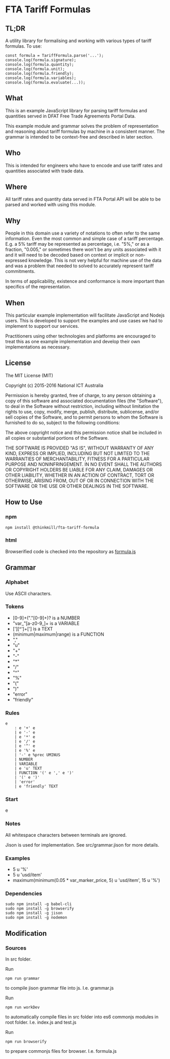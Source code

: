 # FTA Tariff Formulas

## TL;DR

A utility library for formalising and working with various types of tariff
formulas. To use:

    const formula = TariffFormula.parse('...');
    console.log(formula.signature);
    console.log(formula.quantity);
    console.log(formula.unit);
    console.log(formula.friendly);
    console.log(formula.variables);
    console.log(formula.evaluate(...));

## What

This is an example JavaScript library for parsing tariff formulas
and quantities
served in DFAT Free Trade Agreements Portal Data.

This example module and grammar solves the problem of representation and
reasoning about tariff formulas by machine in a consistent manner.
The grammar is intended to be context-free and described in later section.

## Who

This is intended for engineers who have to encode and use tariff rates and
quantities associated with trade data.

## Where

All tariff rates and quantity data served in FTA Portal API will be able to
be parsed and worked with using this module.

## Why

People in this domain
use a variety of notations to often refer to the same information.
Even the most common and simple case of a tariff percentage.
E.g. a 5% tariff may be represented as percentage,
i.e. "5%," or as a fraction, "0.005," or sometimes there won't be
any units associated with it and it will need to be decoded based on context or
implicit or non-expressed knowledge.
This is not very helpful for machine use of the data and was a problem that
needed to solved to accurately represent tariff commitments.

In terms of applicability, existence and conformance is more important
than specifics of the representation.


## When

This particular example implementation will facilitate JavaScript and
Nodejs users. This is developed to support the examples and use cases
we had to implement to support our services.

Practitioners using other technologies and platforms are encouraged to
treat this as one example implementation and develop their own implementations
as necessary.

## License

The MIT License (MIT)

Copyright (c) 2015-2016
National ICT Australia

Permission is hereby granted, free of charge, to any person obtaining a copy
of this software and associated documentation files (the "Software"), to deal
in the Software without restriction, including without limitation the rights
to use, copy, modify, merge, publish, distribute, sublicense, and/or sell
copies of the Software, and to permit persons to whom the Software is furnished
to do so, subject to the following conditions:

The above copyright notice and this permission notice shall be included in all
copies or substantial portions of the Software.

THE SOFTWARE IS PROVIDED "AS IS", WITHOUT WARRANTY OF ANY KIND, EXPRESS OR
IMPLIED, INCLUDING BUT NOT LIMITED TO THE WARRANTIES OF MERCHANTABILITY,
FITNESS FOR A PARTICULAR PURPOSE AND NONINFRINGEMENT. IN NO EVENT SHALL THE
AUTHORS OR COPYRIGHT HOLDERS BE LIABLE FOR ANY CLAIM, DAMAGES OR OTHER
LIABILITY, WHETHER IN AN ACTION OF CONTRACT, TORT OR OTHERWISE, ARISING FROM,
OUT OF OR IN CONNECTION WITH THE SOFTWARE OR THE USE OR OTHER DEALINGS IN THE
SOFTWARE.

## How to Use

### npm

    npm install @thinkmill/fta-tariff-formula

### html

Browserified code is checked into the repository as
[formula.js](https://github.com/AusFTAs/tariff-formula/blob/master/formula.js)

## Grammar

### Alphabet

Use ASCII characters.

### Tokens

  - [0-9]+("."[0-9]+)? is a NUMBER
  - "var_"[a-z0-9_]+ is a VARIABLE
  - ['][^']+['] is a TEXT
  - (minimum|maximum|range) is a FUNCTION
  - ","
  - "u"
  - "+"
  - "-"
  - "*"
  - "/"
  - "^"
  - "%"
  - "("
  - ")"
  - "error"
  - "friendly"

### Rules

    e
        : e '+' e
        | e '-' e
        | e '*' e
        | e '/' e
        | e '^' e
        | e '%' e
        | '-' e %prec UMINUS
        | NUMBER
        | VARIABLE
        | e 'u' TEXT
        | FUNCTION '(' e ',' e ')'
        | '(' e ')'
        | 'error'
        | e 'friendly' TEXT

### Start

e

### Notes

All whitespace characters between terminals are ignored.

Jison is used for implementation. See src/grammar.jison for
more details.

### Examples

  - 5 u '%'
  - 5 u 'usd/item'
  - maximum(minimum(0.05 * var_marker_price, 5) u 'usd/item', 15 u '%')

### Dependencies

    sudo npm install -g babel-cli
    sudo npm install -g browserify
    sudo npm install -g jison
    sudo npm install -g nodemon


## Modification

### Sources

In src folder.

Run

    npm run grammar

to compile jison grammar file into js. I.e. grammar.js


Run

    npm run workDev

 to automatically compile files in src folder into es6 commonjs
 modules in root folder. I.e. index.js and test.js

Run

    npm run browserify

to prepare commonjs files for browser. I.e. formula.js
